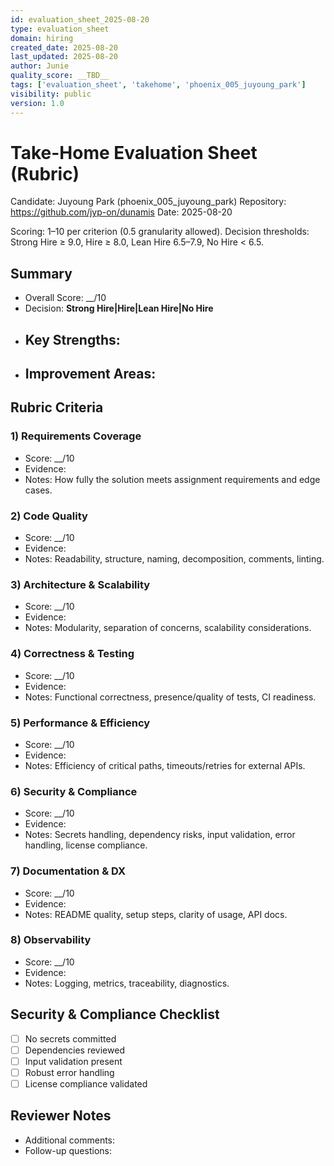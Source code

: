 ```yaml
---
id: evaluation_sheet_2025-08-20
type: evaluation_sheet
domain: hiring
created_date: 2025-08-20
last_updated: 2025-08-20
author: Junie
quality_score: __TBD__
tags: ['evaluation_sheet', 'takehome', 'phoenix_005_juyoung_park']
visibility: public
version: 1.0
---
```


# Take-Home Evaluation Sheet (Rubric)

Candidate: Juyoung Park (phoenix_005_juyoung_park)
Repository: https://github.com/jyp-on/dunamis
Date: 2025-08-20

Scoring: 1–10 per criterion (0.5 granularity allowed). Decision thresholds: Strong Hire ≥ 9.0, Hire ≥ 8.0, Lean Hire 6.5–7.9, No Hire < 6.5.

## Summary
- Overall Score: __/10
- Decision: __Strong Hire|Hire|Lean Hire|No Hire__
- Key Strengths:
  - 
- Improvement Areas:
  - 

## Rubric Criteria

### 1) Requirements Coverage
- Score: __/10
- Evidence: 
- Notes: How fully the solution meets assignment requirements and edge cases.

### 2) Code Quality
- Score: __/10
- Evidence: 
- Notes: Readability, structure, naming, decomposition, comments, linting.

### 3) Architecture & Scalability
- Score: __/10
- Evidence: 
- Notes: Modularity, separation of concerns, scalability considerations.

### 4) Correctness & Testing
- Score: __/10
- Evidence: 
- Notes: Functional correctness, presence/quality of tests, CI readiness.

### 5) Performance & Efficiency
- Score: __/10
- Evidence: 
- Notes: Efficiency of critical paths, timeouts/retries for external APIs.

### 6) Security & Compliance
- Score: __/10
- Evidence: 
- Notes: Secrets handling, dependency risks, input validation, error handling, license compliance.

### 7) Documentation & DX
- Score: __/10
- Evidence: 
- Notes: README quality, setup steps, clarity of usage, API docs.

### 8) Observability
- Score: __/10
- Evidence: 
- Notes: Logging, metrics, traceability, diagnostics.

## Security & Compliance Checklist
- [ ] No secrets committed
- [ ] Dependencies reviewed
- [ ] Input validation present
- [ ] Robust error handling
- [ ] License compliance validated

## Reviewer Notes
- Additional comments:
- Follow-up questions:
